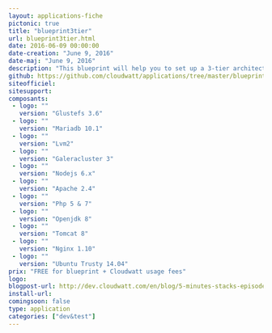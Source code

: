 ```yaml
---
layout: applications-fiche
pictonic: true
title: "blueprint3tier"
url: blueprint3tier.html
date: 2016-06-09 00:00:00
date-creation: "June 9, 2016"
date-maj: "June 9, 2016"
description: "This blueprint will help you to set up a 3-tier architecture. We have automated the deployment of various nodes component architecture. Through this blueprint we propose to set up web front-end, the glusterfs with a database cluster. You can choose to deploy on different Web front-end applications (Apache & php, tomcat 8 or nodejs)."
github: https://github.com/cloudwatt/applications/tree/master/blueprint-3tiers
siteofficiel: 
sitesupport: 
composants:
 - logo: ""
   version: "Glustefs 3.6"
 - logo: ""
   version: "Mariadb 10.1"
 - logo: ""
   version: "Lvm2"
 - logo: ""
   version: "Galeracluster 3"
 - logo: ""
   version: "Nodejs 6.x"
 - logo: ""
   version: "Apache 2.4"
 - logo: ""
   version: "Php 5 & 7"
 - logo: ""
   version: "Openjdk 8"
 - logo: ""
   version: "Tomcat 8"
 - logo: ""
   version: "Nginx 1.10"   
 - logo: ""
   version: "Ubuntu Trusty 14.04"
prix: "FREE for blueprint + Cloudwatt usage fees"
logo: 
blogpost-url: http://dev.cloudwatt.com/en/blog/5-minutes-stacks-episode-twenty-seven-blueprint-3tier.html
install-url: 
comingsoon: false
type: application
categories: ["dev&test"]
---
```

